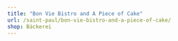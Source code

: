 ```yaml
---
title: "Bon Vie Bistro and A Piece of Cake"
url: /saint-paul/bon-vie-bistro-and-a-piece-of-cake/
shop: Bäckerei
---
```

